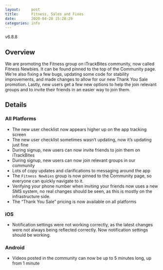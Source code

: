 ```yaml
---
layout:     post
title:      Fitness, Sales and Fixes
date:       2020-04-28 15:28:29
categories: info
---
```


v6.8.8

## Overview
We are promoting the Fitness group on iTrackBites community, now called Fitness
Newbies. It can be found pinned to the top of the Community page. We're also
fixing a few bugs, updating some code for stability improvements, and made
changes to allow for our new Thank You Sale promotion. Lastly, new users get a
few new options to help the join relevant groups and to invite their friends in
an easier way to join them.

## Details

### All Platforms
- The new user checklist now appears higher up on the app tracking screen
- The new user checklist sometimes wasn’t updating, now it’s updating just fine
- During signup, new users can now invite friends to join them on iTrackBites
- During signup, new users can now join relevant groups in our community
- Lots of copy updates and clarifications to messaging around the app
- The `Fitness Newbies` group is now pinned to the Community page, so everyone can quickly navigate to it.
- Verifying your phone number when inviting your friends now uses a new SMS system, no real changes should be seen, as this is mostly on the infrastructure side.
- The “Thank You Sale” pricing is now available on all platforms

### iOS
- Notification settings were not working correctly, as the latest changes were not always being reflected correctly. Now notification settings should be working.

### Android
- Videos posted in the community can now be up to 5 minutes long, up from 1 minute
